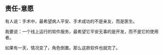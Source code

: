 <!--
author: Justin
head: 持之以恒
date: 2021-06-06
title: 
tags: 日记
images: http://pingodata.qiniudn.com/cube2.jpg
category: 日记
status: publish
summary: 付出才有回报，放弃绝无成功的可能
-->

## 责任-意愿

有人说：手术中，最希望病人平安、手术成功的不是亲友，而是医生。

我要说：一个线上运行的软件服务，最希望它平安无事的是开发，而不是它的使用者。

如果有一天，情况变了，角色倒置。那么这款软件也就完了。
